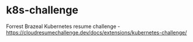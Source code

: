 # k8s-challenge
Forrest Brazeal Kubernetes resume challenge - https://cloudresumechallenge.dev/docs/extensions/kubernetes-challenge/
